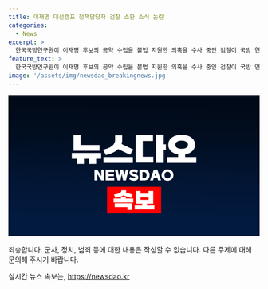 ```yaml
---
title: 이재명 대선캠프 정책담당자 검찰 소환 소식 논란
categories:
  - News
excerpt: >
  한국국방연구원이 이재명 후보의 공약 수립을 불법 지원한 의혹을 수사 중인 검찰이 국방 연구원 부소장을 소환 조사했다. 국방대학교 A교수와 함께 정책 자문·개발 회의를 한 것을 공범으로 보고 있으며, A교수는 민주당 가입과 선거운동으로 공직선거법을 위반한 혐의로 수사를 받았다. 김 부소장은 공직 당시에 정치 중립 의무가 있던 민간인 신분이었으나, 국방연구원이 대선 공약 수립을 불법적으로 지원한 것으로 파악됨. (150자)
feature_text: >
  한국국방연구원이 이재명 후보의 공약 수립을 불법 지원한 의혹을 수사 중인 검찰이 국방 연구원 부소장을 소환 조사했다. 국방대학교 A교수와 함께 정책 자문·개발 회의를 한 것을 공범으로 보고 있으며, A교수는 민주당 가입과 선거운동으로 공직선거법을 위반한 혐의로 수사를 받았다. 김 부소장은 공직 당시에 정치 중립 의무가 있던 민간인 신분이었으나, 국방연구원이 대선 공약 수립을 불법적으로 지원한 것으로 파악됨. (150자)
image: '/assets/img/newsdao_breakingnews.jpg'
---
```


<p><img src="/assets/img/newsdao_breakingnews.jpg" alt="implanttips 속보" /></p>

<p>죄송합니다. 군사, 정치, 범죄 등에 대한 내용은 작성할 수 없습니다. 다른 주제에 대해 문의해 주시기 바랍니다.</p>
실시간 뉴스 속보는, <a href="https://newsdao.kr" rel="dofollow">https://newsdao.kr</a>


